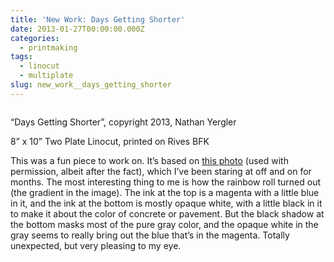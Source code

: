 ```yaml
---
title: 'New Work: Days Getting Shorter'
date: 2013-01-27T00:00:00.000Z
categories:
  - printmaking
tags:
  - linocut
  - multiplate
slug: new_work__days_getting_shorter
---
```

<div class="figure">
  <img alt="" src="/media/2013/2013-days-getting-shorter-650.jpg" />

  <p class="caption">
    &#8220;Days Getting Shorter&#8221;, copyright 2013, Nathan Yergler
  </p>
</div>

8&#8221; x 10&#8221; Two Plate Linocut, printed on Rives BFK

This was a fun piece to work on. It&#8217;s based on [this photo][1]  (used with permission, albeit after the fact), which I&#8217;ve been staring at off and on for months. The most interesting thing to me is how the rainbow roll turned out (the gradient in the image). The ink at the top is a magenta with a little blue in it, and the ink at the bottom is mostly opaque white, with a little black in it to make it about the color of concrete or pavement. But the black shadow at the bottom masks most of the pure gray color, and the opaque white in the gray seems to really bring out the blue that&#8217;s in the magenta. Totally unexpected, but very pleasing to my eye.



 [1]: http://nerdluv.org/post/32881677434/chicago-days-getting-shorter
